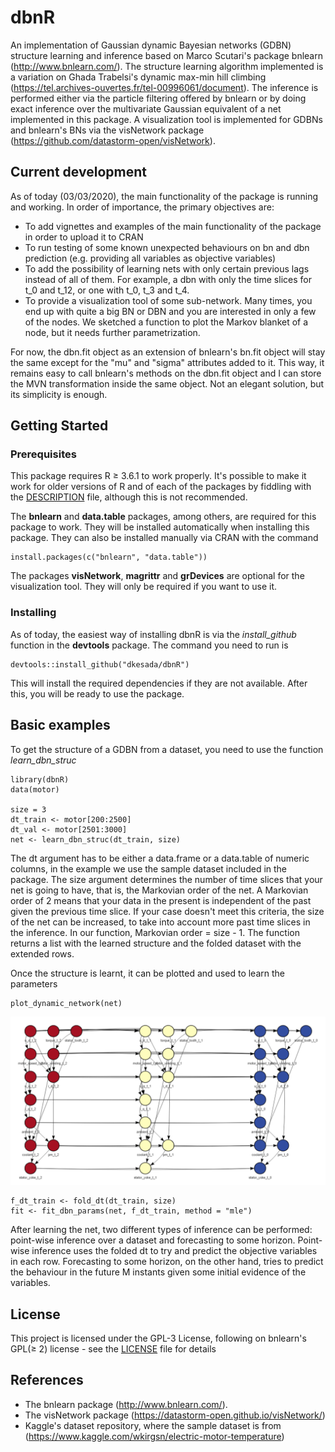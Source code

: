 # dbnR

An implementation of Gaussian dynamic Bayesian networks (GDBN) structure learning and inference based on Marco Scutari's package bnlearn (http://www.bnlearn.com/). The structure learning algorithm implemented is a variation on Ghada Trabelsi's dynamic max-min hill climbing (https://tel.archives-ouvertes.fr/tel-00996061/document). The inference is performed either via the particle filtering offered by bnlearn or by doing exact inference over the multivariate Gaussian equivalent of a net implemented in this package. A visualization tool is implemented for GDBNs and bnlearn's BNs via the visNetwork package (https://github.com/datastorm-open/visNetwork).

## Current development

As of today (03/03/2020), the main functionality of the package is running and working. In order of importance, the primary objectives are:
 * To add vignettes and examples of the main functionality of the package in order to upload it to CRAN
 * To run testing of some known unexpected behaviours on bn and dbn prediction (e.g. providing all variables as objective variables)
 * To add the possibility of learning nets with only certain previous lags instead of all of them. For example, a dbn with only the time slices for t_0 and t_12, or one with t_0, t_3 and t_4.
 * To provide a visualization tool of some sub-network. Many times, you end up with quite a big BN or DBN and you are interested in only a few of the nodes. We sketched a function to plot the Markov blanket of a node, but it needs further parametrization.

For now, the dbn.fit object as an extension of bnlearn's bn.fit object will stay the same except for the "mu" and "sigma" attributes added to it. This way, it remains easy to call bnlearn's methods on the dbn.fit object and I can store the MVN transformation inside the same object. Not an elegant solution, but its simplicity is enough. 

## Getting Started

### Prerequisites

This package requires R ≥ 3.6.1 to work properly. It's possible to make it work for older versions of R and of each of the packages by fiddling with the [DESCRIPTION](DESCRIPTION) file, although this is not recommended.

The __bnlearn__ and __data.table__ packages, among others, are required for this package to work. They will be installed automatically when installing this package. They can also be installed manually via CRAN with the command

```
install.packages(c("bnlearn", "data.table"))
```
The packages __visNetwork__, __magrittr__ and __grDevices__ are optional for the visualization tool. They will only be required if you want to use it.

### Installing
As of today, the easiest way of installing dbnR is via the _install_github_ function in the __devtools__ package. The command you need to run is
```
devtools::install_github("dkesada/dbnR")
```
This will install the required dependencies if they are not available. After this, you will be ready to use the package.

## Basic examples

To get the structure of a GDBN from a dataset, you need to use the function _learn_dbn_struc_

```
library(dbnR)
data(motor)

size = 3
dt_train <- motor[200:2500]
dt_val <- motor[2501:3000]
net <- learn_dbn_struc(dt_train, size)
```
The dt argument has to be either a data.frame or a data.table of numeric columns, in the example we use the sample dataset included in the package. The size argument determines the number of time slices that your net is going to have, that is, the Markovian order of the net. A Markovian order of 2 means that your data in the present is independent of the past given the previous time slice. If your case doesn't meet this criteria, the size of the net can be increased, to take into account more past time slices in the inference. In our function, Markovian order = size - 1. The function returns a list with the learned structure and the folded dataset with the extended rows.

Once the structure is learnt, it can be plotted and used to learn the parameters
```
plot_dynamic_network(net)
```
![alt text](media/dbn_plot.png)

```
f_dt_train <- fold_dt(dt_train, size)
fit <- fit_dbn_params(net, f_dt_train, method = "mle")
```
After learning the net, two different types of inference can be performed: point-wise inference over a dataset and forecasting to some horizon. Point-wise inference uses the folded dt to try and predict the objective variables in each row. Forecasting to some horizon, on the other hand, tries to predict the behaviour in the future M instants given some initial evidence of the variables.

## License

This project is licensed under the GPL-3 License, following on bnlearn's GPL(≥ 2) license - see the [LICENSE](LICENSE) file for details

## References

* The bnlearn package (http://www.bnlearn.com/).
* The visNetwork package (https://datastorm-open.github.io/visNetwork/)
* Kaggle's dataset repository, where the sample dataset is from (https://www.kaggle.com/wkirgsn/electric-motor-temperature)

